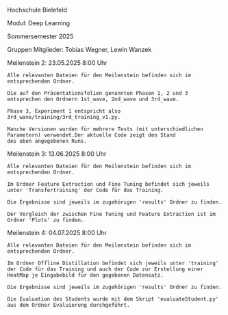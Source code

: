 Hochschule Bielefeld

Modul: Deep Learning

Sommersemester 2025

Gruppen Mitglieder: Tobias Wegner, Lewin Wanzek

Meilenstein 2: 23.05.2025 8:00 Uhr

    Alle relevanten Dateien für den Meilenstein befinden sich im entsprechenden Ordner.

    Die auf den Präsentationsfolien genannten Phasen 1, 2 und 3 entsprechen den Ordnern 1st_wave, 2nd_wave und 3rd_wave.

    Phase 3, Experiment 1 entspricht also 3rd_wave/training/3rd_training_v1.py.

    Manche Versionen wurden für mehrere Tests (mit unterschiedlichen Parametern) verwendet.Der aktuelle Code zeigt den Stand
    des oben angegebenen Runs.


Meilenstein 3: 13.06.2025 8:00 Uhr

    Alle relevanten Dateien für den Meilenstein befinden sich im entsprechenden Ordner.
    
    Im Ordner Feature Extraction und Fine Tuning befindet sich jeweils unter 'Transfertraining' der Code für das Training.
    
    Die Ergebnisse sind jeweils im zugehörigen 'results' Ordner zu finden.
    
    Der Vergleich der zwischen Fine Tuning und Feature Extraction ist im Ordner 'Plots' zu finden.


Meilenstein 4: 04.07.2025 8:00 Uhr

    Alle relevanten Dateien für den Meilenstein befinden sich im entsprechenden Ordner.
    
    Im Ordner Offline Distillation befindet sich jeweils unter 'training' der Code für das Training und auch der Code zur Erstellung einer HeatMap je Eingabebild für den gegebenen Datensatz.
    
    Die Ergebnisse sind jeweils im zugehörigen 'results' Ordner zu finden.

    Die Evaluation des Students wurde mit dem Skript 'evaluateStudent.py' aus dem Ordner Evaluierung durchgeführt.
